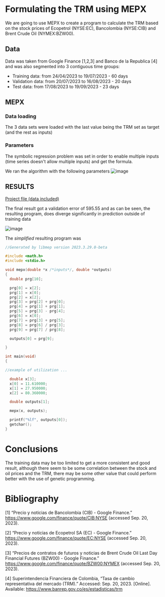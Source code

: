 # Formulating the TRM using MEPX

We are going to use MEPX to create a program to calculate the TRM based on the stock prices of Ecopetrol (NYSE:EC), Bancolombia (NYSE:CIB) and Brent Crude Oil (NYMEX:BZW00). 

## Data
Data was taken from Google Finance [1,2,3] and Banco de la Republica [4] and was also segmented into 3 contiguous time groups:
- Training data: from 24/04/2023 to 19/07/2023 - 60 days
- Validation data: from 20/07/2023 to 16/08/2023 - 20 days
- Test data: from 17/08/2023 to 19/09/2023 - 23 days

## MEPX 
### Data loading
The 3 data sets were loaded with the last value being the TRM set as target (and the rest as inputs)
### Parameters 
The symbolic regression problem was set in order to enable multiple inputs (time series doesn't allow multiple inputs) and get the formula.

We ran the algorithm with the following parameters
![image](https://github.com/sechmo/IA-minirobots-2023-II/assets/70355173/f53c2629-2f8d-46f1-9e86-432f5c5e48f8)

## RESULTS
[Project file (data included)](https://github.com/sechmo/IA-minirobots-2023-II/blob/master/4.%20Programacion%20Genetica/3.%20TRM%20MEPX/TRM.xml)

The final result got a validation error of 595.55 and as can be seen, the resulting program, does diverge significantly in prediction outside of training data

![image](https://github.com/sechmo/IA-minirobots-2023-II/assets/70355173/0e6e439c-3995-4be0-9796-9bf33a42dadb)

The *simplified* resulting program was

```c++
//Generated by libmep version 2023.3.29.0-beta

#include <math.h>
#include <stdio.h>

void mepx(double *x /*inputs*/, double *outputs)
{
  double prg[10];

  prg[0] = x[2];
  prg[1] = x[0];
  prg[2] = x[2];
  prg[3] = prg[2] + prg[0];
  prg[4] = prg[1] + prg[1];
  prg[5] = prg[3] - prg[4];
  prg[6] = x[0];
  prg[7] = prg[3] + prg[5];
  prg[8] = prg[6] / prg[3];
  prg[9] = prg[7] / prg[8];

  outputs[0] = prg[9];

}

int main(void)
{

//example of utilization ...

  double x[3];
  x[0] = 11.610000;
  x[1] = 27.950000;
  x[2] = 80.360000;

  double outputs[1];

  mepx(x, outputs);

  printf("%lf", outputs[0]);
  getchar();
}
```
# Conclusions

The training data may be too limited to get a more consistent and good result, although there seem to be some correlation between the stock and oil prices and the TRM, there may be some other value that could perform better with the use of genetic programming.

# Bibliography
[1] “Precio y noticias de Bancolombia (CIB) - Google Finance.” https://www.google.com/finance/quote/CIB:NYSE (accessed Sep. 20, 2023).

[2] “Precio y noticias de Ecopetrol SA (EC) - Google Finance.” https://www.google.com/finance/quote/EC:NYSE (accessed Sep. 20, 2023).

[3] “Precios de contratos de futuros y noticias de Brent Crude Oil Last Day Financial Futures (BZW00) - Google Finance.” https://www.google.com/finance/quote/BZW00:NYMEX (accessed Sep. 20, 2023).

[4] Superintendencia Financiera de Colombia, “Tasa de cambio representativa del mercado (TRM).” Accessed: Sep. 20, 2023. [Online]. Available: https://www.banrep.gov.co/es/estadisticas/trm

